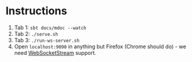 # Instructions

1. Tab 1: `sbt docs/mdoc --watch`
2. Tab 2: `./serve.sh`
3. Tab 3: `./run-ws-server.sh`
4. Open `localhost:9090` in anything but Firefox (Chrome should do) - we need [WebSocketStream][wss] support.

[wss]: https://developer.mozilla.org/en-US/docs/Web/API/WebSocketStream
